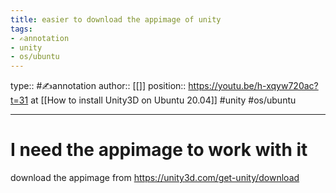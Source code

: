 ```yaml
---
title: easier to download the appimage of unity
tags:
- ✍️annotation
- unity
- os/ubuntu
---
```


type:: #✍️annotation
author:: [[]]
position:: https://youtu.be/h-xqyw720ac?t=31 at [[How to install Unity3D on Ubuntu 20.04]]
#unity #os/ubuntu  

---

# I need the appimage to work with it

download the appimage from https://unity3d.com/get-unity/download
